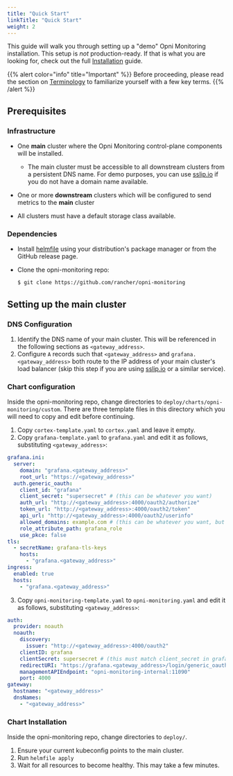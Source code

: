 ```yaml
---
title: "Quick Start"
linkTitle: "Quick Start"
weight: 2
---
```

 
This guide will walk you through setting up a "demo" Opni Monitoring installation. This setup is *not* production-ready. If that is what you are looking for, check out the full [Installation](/installation) guide.

{{% alert color="info" title="Important" %}}
Before proceeding, please read the section on [Terminology](/architecture/terminology) to familiarize yourself with a few key terms.
{{% /alert %}}

## Prerequisites

### Infrastructure
- One **main** cluster where the Opni Monitoring control-plane components will be installed.
  - The main cluster must be accessible to all downstream clusters from a persistent DNS name. For demo purposes, you can use [sslip.io](https://sslip.io) if you do not have a domain name available.
- One or more **downstream** clusters which will be configured to send metrics to the **main** cluster

- All clusters must have a default storage class available.

### Dependencies

- Install [helmfile](https://github.com/roboll/helmfile) using your distribution's package manager or from the GitHub release page.

- Clone the opni-monitoring repo:

  ```bash
  $ git clone https://github.com/rancher/opni-monitoring
  ```

## Setting up the main cluster

### DNS Configuration

1. Identify the DNS name of your main cluster. This will be referenced in the following sections as `<gateway_address>`. 
2. Configure `A` records such that `<gateway_address>` and `grafana.<gateway_address>` both route to the IP address of your main cluster's load balancer (skip this step if you are using [sslip.io](https://sslip.io) or a similar service).

### Chart configuration

Inside the opni-monitoring repo, change directories to `deploy/charts/opni-monitoring/custom`. There are three template files in this directory which you will need to copy and edit before continuing.

1. Copy `cortex-template.yaml` to `cortex.yaml` and leave it empty.
2. Copy `grafana-template.yaml` to `grafana.yaml` and edit it as follows, substituting `<gateway_address>`:
```yaml
grafana.ini:
  server:
    domain: "grafana.<gateway_address>"
    root_url: "https://<gateway_address>"
  auth.generic_oauth:
    client_id: "grafana"
    client_secret: "supersecret" # (this can be whatever you want)
    auth_url: "http://<gateway_address>:4000/oauth2/authorize"
    token_url: "http://<gateway_address>:4000/oauth2/token"
    api_url: "http://<gateway_address>:4000/oauth2/userinfo"
    allowed_domains: example.com # (this can be whatever you want, but remember it for later)
    role_attribute_path: grafana_role
    use_pkce: false
tls:
  - secretName: grafana-tls-keys
    hosts:
      - "grafana.<gateway_address>"
ingress:
  enabled: true
  hosts:
    - "grafana.<gateway_address>"

```

3. Copy `opni-monitoring-template.yaml` to `opni-monitoring.yaml` and edit it as follows, substituting `<gateway_address>`:

```yaml
auth:
  provider: noauth
  noauth:
    discovery:
      issuer: "http://<gateway_address>:4000/oauth2"
    clientID: grafana
    clientSecret: supersecret # (this must match client_secret in grafana.yaml)
    redirectURI: "https://grafana.<gateway_address>/login/generic_oauth"
    managementAPIEndpoint: "opni-monitoring-internal:11090"
    port: 4000
gateway:
  hostname: "<gateway_address>"
  dnsNames:
    - "<gateway_address>"
```

### Chart Installation

Inside the opni-monitoring repo, change directories to `deploy/`.

1. Ensure your current kubeconfig points to the main cluster.
2. Run `helmfile apply`
3. Wait for all resources to become healthy. This may take a few minutes.

